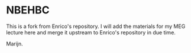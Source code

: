 # NBEHBC

This is a fork from Enrico's repository. I will add the materials for my MEG lecture here and merge it upstream to Enrico's repository in due time.

Marijn.
